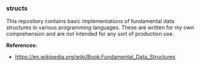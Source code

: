 ### structs

This repository contains basic implementations of fundamental data structures in
various programming languages. These are written for my own comprehension and
are not intended for any sort of production use.

**References:**
  * https://en.wikipedia.org/wiki/Book:Fundamental_Data_Structures
